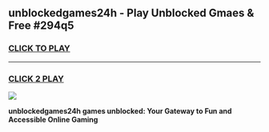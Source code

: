 
## unblockedgames24h - Play Unblocked Gmaes & Free #294q5
<h3>
<a href="https://news.freeplayer.one?title=unblockedgames24h&ref=24F">CLICK TO PLAY</a></h3>
<hr>

<h3>
<a href="https://news.freeplayer.one?title=unblockedgames24h&ref=24F">CLICK 2 PLAY</a>
  
</h3>

<a href="https://news.freeplayer.one?title=unblockedgames24h&ref=24F/"><img src="https://clearcache.store/games.png"></a>


**unblockedgames24h games unblocked: Your Gateway to Fun and Accessible Online Gaming**
